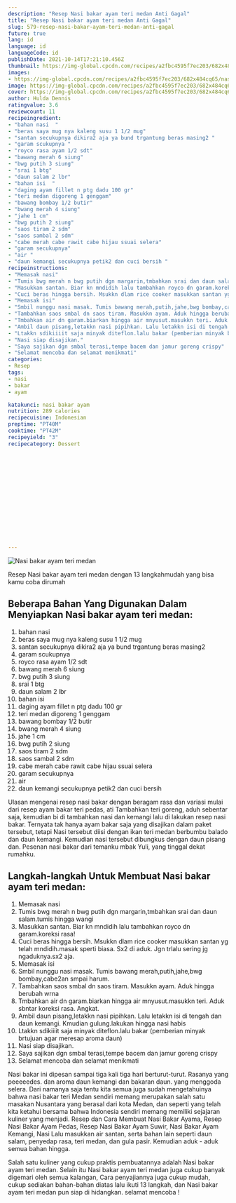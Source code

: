 ```yaml
---
description: "Resep Nasi bakar ayam teri medan Anti Gagal"
title: "Resep Nasi bakar ayam teri medan Anti Gagal"
slug: 579-resep-nasi-bakar-ayam-teri-medan-anti-gagal
future: true
lang: id
language: id
languageCode: id
publishDate: 2021-10-14T17:21:10.456Z 
thumbnail: https://img-global.cpcdn.com/recipes/a2fbc4595f7ec203/682x484cq65/nasi-bakar-ayam-teri-medan-foto-resep-utama.png
images:
- https://img-global.cpcdn.com/recipes/a2fbc4595f7ec203/682x484cq65/nasi-bakar-ayam-teri-medan-foto-resep-utama.png
image: https://img-global.cpcdn.com/recipes/a2fbc4595f7ec203/682x484cq65/nasi-bakar-ayam-teri-medan-foto-resep-utama.png
cover: https://img-global.cpcdn.com/recipes/a2fbc4595f7ec203/682x484cq65/nasi-bakar-ayam-teri-medan-foto-resep-utama.png
author: Hulda Dennis
ratingvalue: 3.6
reviewcount: 11
recipeingredient:
- "bahan nasi  "
- "beras saya mug nya kaleng susu 1 1/2 mug"
- "santan secukupnya dikira2 aja ya bund trgantung beras masing2 "
- "garam scukupnya "
- "royco rasa ayam 1/2 sdt"
- "bawang merah 6 siung"
- "bwg putih 3 siung"
- "srai 1 btg"
- "daun salam 2 lbr"
- "bahan isi  "
- "daging ayam fillet n ptg dadu 100 gr"
- "teri medan digoreng 1 genggam"
- "bawang bombay 1/2 butir"
- "bwang merah 4 siung"
- "jahe 1 cm"
- "bwg putih 2 siung"
- "saos tiram 2 sdm"
- "saos sambal 2 sdm"
- "cabe merah cabe rawit cabe hijau ssuai selera"
- "garam secukupnya"
- "air "
- "daun kemangi secukupnya petik2 dan cuci bersih "
recipeinstructions:
- "Memasak nasi"
- "Tumis bwg merah n bwg putih dgn margarin,tmbahkan srai dan daun salam.tumis hingga wangi"
- "Masukkan santan. Biar kn mndidih lalu tambahkan royco dn garam.koreksi rasa!"
- "Cuci beras hingga bersih. Msukkn dlam rice cooker masukkan santan yg telah mndidih.masak sperti biasa. Sx2 di aduk. Jgn trlalu sering jg ngaduknya.sx2 aja."
- "Memasak isi"
- "Smbil nunggu nasi masak. Tumis bawang merah,putih,jahe,bwg bombay,cabe2an smpai harum."
- "Tambahkan saos smbal dn saos tiram. Masukkn ayam. Aduk hingga berubah wrna"
- "Tmbahkan air dn garam.biarkan hingga air mnyusut.masukkn teri. Aduk sbntar koreksi rasa. Angkat."
- "Ambil daun pisang,letakkn nasi pipihkan. Lalu letakkn isi di tengah dan daun kemangi. Kmudian gulung.lakukan hingga nasi habis"
- "Ltakkn sdikiiiit saja minyak diteflon.lalu bakar (pemberian minyak brtujuan agar meresap aroma daun)"
- "Nasi siap disajikan."
- "Saya sajikan dgn smbal terasi,tempe bacem dan jamur goreng crispy"
- "Selamat mencoba dan selamat menikmati"
categories:
- Resep
tags:
- nasi
- bakar
- ayam

katakunci: nasi bakar ayam 
nutrition: 289 calories
recipecuisine: Indonesian
preptime: "PT40M"
cooktime: "PT42M"
recipeyield: "3"
recipecategory: Dessert


     
    
    
    
    
    
    
    
    
    
    
      
    
---
```



![Nasi bakar ayam teri medan](https://img-global.cpcdn.com/recipes/a2fbc4595f7ec203/682x484cq65/nasi-bakar-ayam-teri-medan-foto-resep-utama.png)

Resep Nasi bakar ayam teri medan    dengan 13 langkahmudah yang bisa kamu coba dirumah

<!--inarticleads1-->

## Beberapa Bahan Yang Digunakan Dalam Menyiapkan Nasi bakar ayam teri medan:

1. bahan nasi  
1. beras saya mug nya kaleng susu 1 1/2 mug
1. santan secukupnya dikira2 aja ya bund trgantung beras masing2 
1. garam scukupnya 
1. royco rasa ayam 1/2 sdt
1. bawang merah 6 siung
1. bwg putih 3 siung
1. srai 1 btg
1. daun salam 2 lbr
1. bahan isi  
1. daging ayam fillet n ptg dadu 100 gr
1. teri medan digoreng 1 genggam
1. bawang bombay 1/2 butir
1. bwang merah 4 siung
1. jahe 1 cm
1. bwg putih 2 siung
1. saos tiram 2 sdm
1. saos sambal 2 sdm
1. cabe merah cabe rawit cabe hijau ssuai selera
1. garam secukupnya
1. air 
1. daun kemangi secukupnya petik2 dan cuci bersih 

Ulasan mengenai resep nasi bakar dengan beragam rasa dan variasi mulai dari resep ayam bakar teri pedas, ati Tambahkan teri goreng, aduh sebentar saja, kemudian bi di tambahkan nasi dan kemangi lalu di lakukan resep nasi bakar. Ternyata tak hanya ayam bakar saja yang disajikan dalam paket tersebut, tetapi Nasi tersebut diisi dengan ikan teri medan berbumbu balado dan daun kemangi. Kemudian nasi tersebut dibungkus dengan daun pisang dan. Pesenan nasi bakar dari temanku mbak Yuli, yang tinggal dekat rumahku. 

<!--inarticleads2-->

## Langkah-langkah Untuk Membuat Nasi bakar ayam teri medan:

1. Memasak nasi
1. Tumis bwg merah n bwg putih dgn margarin,tmbahkan srai dan daun salam.tumis hingga wangi
1. Masukkan santan. Biar kn mndidih lalu tambahkan royco dn garam.koreksi rasa!
1. Cuci beras hingga bersih. Msukkn dlam rice cooker masukkan santan yg telah mndidih.masak sperti biasa. Sx2 di aduk. Jgn trlalu sering jg ngaduknya.sx2 aja.
1. Memasak isi
1. Smbil nunggu nasi masak. Tumis bawang merah,putih,jahe,bwg bombay,cabe2an smpai harum.
1. Tambahkan saos smbal dn saos tiram. Masukkn ayam. Aduk hingga berubah wrna
1. Tmbahkan air dn garam.biarkan hingga air mnyusut.masukkn teri. Aduk sbntar koreksi rasa. Angkat.
1. Ambil daun pisang,letakkn nasi pipihkan. Lalu letakkn isi di tengah dan daun kemangi. Kmudian gulung.lakukan hingga nasi habis
1. Ltakkn sdikiiiit saja minyak diteflon.lalu bakar (pemberian minyak brtujuan agar meresap aroma daun)
1. Nasi siap disajikan.
1. Saya sajikan dgn smbal terasi,tempe bacem dan jamur goreng crispy
1. Selamat mencoba dan selamat menikmati


Nasi bakar ini dipesan sampai tiga kali tiga hari berturut-turut. Rasanya yang peeeeedes. dan aroma daun kemangi dan bakaran daun. yang menggoda selera. Dari namanya saja tentu kita semua juga sudah mengetahuinya bahwa nasi bakar teri Medan sendiri memang merupakan salah satu masakan Nusantara yang berasal dari kota Medan, dan seperti yang telah kita ketahui bersama bahwa Indonesia sendiri memang memiliki sejajaran kuliner yang menjadi. Resep dan Cara Membuat Nasi Bakar Ayama, Resep Nasi Bakar Ayam Pedas, Resep Nasi Bakar Ayam Suwir, Nasi Bakar Ayam Kemangi, Nasi Lalu masukkan air santan, serta bahan lain seperti daun salam, penyedap rasa, teri medan, dan gula pasir. Kemudian aduk - aduk semua bahan hingga. 

Salah satu kuliner yang cukup praktis pembuatannya adalah  Nasi bakar ayam teri medan. Selain itu  Nasi bakar ayam teri medan  juga cukup banyak digemari oleh semua kalangan, Cara penyajiannya juga cukup mudah, cukup sediakan bahan-bahan diatas lalu ikuti 13 langkah, dan  Nasi bakar ayam teri medan  pun siap di hidangkan. selamat mencoba !
